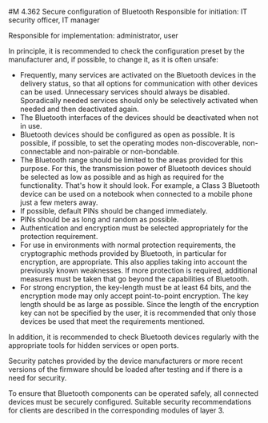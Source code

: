 #M 4.362 Secure configuration of Bluetooth
Responsible for initiation: IT security officer, IT manager

Responsible for implementation: administrator, user

In principle, it is recommended to check the configuration preset by the manufacturer and, if possible, to change it, as it is often unsafe:

* Frequently, many services are activated on the Bluetooth devices in the delivery status, so that all options for communication with other devices can be used. Unnecessary services should always be disabled. Sporadically needed services should only be selectively activated when needed and then deactivated again.
* The Bluetooth interfaces of the devices should be deactivated when not in use.
* Bluetooth devices should be configured as open as possible. It is possible, if possible, to set the operating modes non-discoverable, non-connectable and non-pairable or non-bondable.
* The Bluetooth range should be limited to the areas provided for this purpose. For this, the transmission power of Bluetooth devices should be selected as low as possible and as high as required for the functionality. That's how it should look. For example, a Class 3 Bluetooth device can be used on a notebook when connected to a mobile phone just a few meters away.
* If possible, default PINs should be changed immediately.
* PINs should be as long and random as possible.
* Authentication and encryption must be selected appropriately for the protection requirement.
* For use in environments with normal protection requirements, the cryptographic methods provided by Bluetooth, in particular for encryption, are appropriate. This also applies taking into account the previously known weaknesses. If more protection is required, additional measures must be taken that go beyond the capabilities of Bluetooth.
* For strong encryption, the key-length must be at least 64  bits, and the encryption mode may only accept point-to-point encryption. The key length should be as large as possible. Since the length of the encryption key can not be specified by the user, it is recommended that only those devices be used that meet the requirements mentioned.


In addition, it is recommended to check Bluetooth devices regularly with the appropriate tools for hidden services or open ports.

Security patches provided by the device manufacturers or more recent versions of the firmware should be loaded after testing and if there is a need for security.

To ensure that Bluetooth components can be operated safely, all connected devices must be securely configured. Suitable security recommendations for clients are described in the corresponding modules of layer 3.



